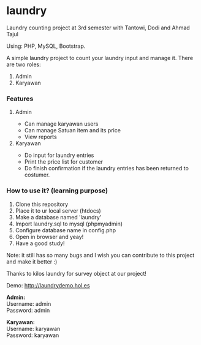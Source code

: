 # laundry
Laundry counting project at 3rd semester with Tantowi, Dodi and Ahmad Tajul

Using: PHP, MySQL, Bootstrap.

A simple laundry project to count your laundry input and manage it.
There are two roles:
<ol>
<li>Admin</li>
<li>Karyawan</li>
</ol>

<h3>Features</h3>
<ol>
  <li>Admin</li>
  <ul>
    <li>Can manage karyawan users</li>
    <li>Can manage Satuan item and its price</li>
    <li>View reports</li>
  </ul>
  <li>Karyawan</li>
  <ul>
    <li>Do input for laundry entries</li>
    <li>Print the price list for customer</li>
    <li>Do finish confirmation if the laundry entries has been returned to costumer.</li>
  </ul>
</ol>

<h3>How to use it? (learning purpose)</h3>
<ol>
  <li>Clone this repository</li>
  <li>Place it to ur local server (htdocs)</li>
  <li>Make a database named 'laundry'</li>
  <li>Import laundry.sql to mysql (phpmyadmin)</li>
  <li>Configure database name in config.php</li>
  <li>Open in browser and yeay!</li>
  <li>Have a good study!</li>
</ol>


Note: it still has so many bugs and I wish you can contribute to this project and make it better :)

Thanks to kilos laundry for survey object at our project!

Demo: <a>http://laundrydemo.hol.es</a>

<b>Admin:</b><br>
Username: admin<br>
Password: admin

<b>Karyawan:</b><br>
Username: karyawan<br>
Password: karyawan
